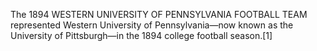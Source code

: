 The 1894 WESTERN UNIVERSITY OF PENNSYLVANIA FOOTBALL TEAM represented Western University of Pennsylvania—now known as the University of Pittsburgh—in the 1894 college football season.[1]

